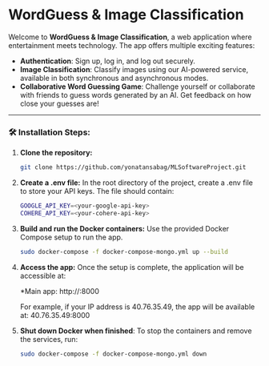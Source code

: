 # WordGuess & Image Classification

Welcome to **WordGuess & Image Classification**, a web application where entertainment meets technology. The app offers multiple exciting features:

- **Authentication**: Sign up, log in, and log out securely.
- **Image Classification**: Classify images using our AI-powered service, available in both synchronous and asynchronous modes.
- **Collaborative Word Guessing Game**: Challenge yourself or collaborate with friends to guess words generated by an AI. Get feedback on how close your guesses are!

---

### 🛠️ Installation Steps:

1. **Clone the repository:**
   ```bash
   git clone https://github.com/yonatansabag/MLSoftwareProject.git
    ```
   
2. **Create a .env file:** In the root directory of the project, create a .env file to store your API keys. The file should contain:
    ```bash
    GOOGLE_API_KEY=<your-google-api-key>
    COHERE_API_KEY=<your-cohere-api-key>
    ```
    
3. **Build and run the Docker containers:** Use the provided Docker Compose setup to run the app.
    ```bash
    sudo docker-compose -f docker-compose-mongo.yml up --build
    ```

4. **Access the app:** Once the setup is complete, the application will be accessible at:
   
   *Main app: http://<your-server-ip>:8000
   
   For example, if your IP address is 40.76.35.49, the app will be available at: 40.76.35.49:8000

6. **Shut down Docker when finished**: To stop the containers and remove the services, run:
    ```bash
    sudo docker-compose -f docker-compose-mongo.yml down
    ```

   

